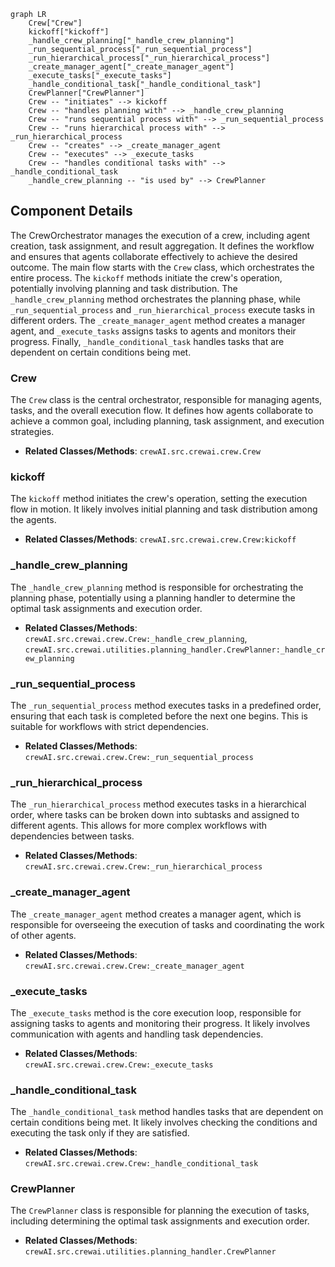 ```mermaid
graph LR
    Crew["Crew"]
    kickoff["kickoff"]
    _handle_crew_planning["_handle_crew_planning"]
    _run_sequential_process["_run_sequential_process"]
    _run_hierarchical_process["_run_hierarchical_process"]
    _create_manager_agent["_create_manager_agent"]
    _execute_tasks["_execute_tasks"]
    _handle_conditional_task["_handle_conditional_task"]
    CrewPlanner["CrewPlanner"]
    Crew -- "initiates" --> kickoff
    Crew -- "handles planning with" --> _handle_crew_planning
    Crew -- "runs sequential process with" --> _run_sequential_process
    Crew -- "runs hierarchical process with" --> _run_hierarchical_process
    Crew -- "creates" --> _create_manager_agent
    Crew -- "executes" --> _execute_tasks
    Crew -- "handles conditional tasks with" --> _handle_conditional_task
    _handle_crew_planning -- "is used by" --> CrewPlanner
```

## Component Details

The CrewOrchestrator manages the execution of a crew, including agent creation, task assignment, and result aggregation. It defines the workflow and ensures that agents collaborate effectively to achieve the desired outcome. The main flow starts with the `Crew` class, which orchestrates the entire process. The `kickoff` methods initiate the crew's operation, potentially involving planning and task distribution. The `_handle_crew_planning` method orchestrates the planning phase, while `_run_sequential_process` and `_run_hierarchical_process` execute tasks in different orders. The `_create_manager_agent` method creates a manager agent, and `_execute_tasks` assigns tasks to agents and monitors their progress. Finally, `_handle_conditional_task` handles tasks that are dependent on certain conditions being met.

### Crew
The `Crew` class is the central orchestrator, responsible for managing agents, tasks, and the overall execution flow. It defines how agents collaborate to achieve a common goal, including planning, task assignment, and execution strategies.
- **Related Classes/Methods**: `crewAI.src.crewai.crew.Crew`

### kickoff
The `kickoff` method initiates the crew's operation, setting the execution flow in motion. It likely involves initial planning and task distribution among the agents.
- **Related Classes/Methods**: `crewAI.src.crewai.crew.Crew:kickoff`

### _handle_crew_planning
The `_handle_crew_planning` method is responsible for orchestrating the planning phase, potentially using a planning handler to determine the optimal task assignments and execution order.
- **Related Classes/Methods**: `crewAI.src.crewai.crew.Crew:_handle_crew_planning`, `crewAI.src.crewai.utilities.planning_handler.CrewPlanner:_handle_crew_planning`

### _run_sequential_process
The `_run_sequential_process` method executes tasks in a predefined order, ensuring that each task is completed before the next one begins. This is suitable for workflows with strict dependencies.
- **Related Classes/Methods**: `crewAI.src.crewai.crew.Crew:_run_sequential_process`

### _run_hierarchical_process
The `_run_hierarchical_process` method executes tasks in a hierarchical order, where tasks can be broken down into subtasks and assigned to different agents. This allows for more complex workflows with dependencies between tasks.
- **Related Classes/Methods**: `crewAI.src.crewai.crew.Crew:_run_hierarchical_process`

### _create_manager_agent
The `_create_manager_agent` method creates a manager agent, which is responsible for overseeing the execution of tasks and coordinating the work of other agents.
- **Related Classes/Methods**: `crewAI.src.crewai.crew.Crew:_create_manager_agent`

### _execute_tasks
The `_execute_tasks` method is the core execution loop, responsible for assigning tasks to agents and monitoring their progress. It likely involves communication with agents and handling task dependencies.
- **Related Classes/Methods**: `crewAI.src.crewai.crew.Crew:_execute_tasks`

### _handle_conditional_task
The `_handle_conditional_task` method handles tasks that are dependent on certain conditions being met. It likely involves checking the conditions and executing the task only if they are satisfied.
- **Related Classes/Methods**: `crewAI.src.crewai.crew.Crew:_handle_conditional_task`

### CrewPlanner
The `CrewPlanner` class is responsible for planning the execution of tasks, including determining the optimal task assignments and execution order.
- **Related Classes/Methods**: `crewAI.src.crewai.utilities.planning_handler.CrewPlanner`
